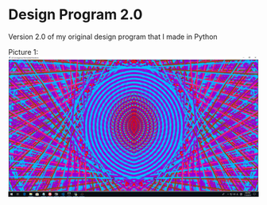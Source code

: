 # Design Program 2.0
Version 2.0 of my original design program that I made in Python

Picture 1: 
![alt text][logo]

[logo]: https://github.com/Bruce7791/Design-Program-2.0/blob/master/83.png "Logo Title Text 2"
